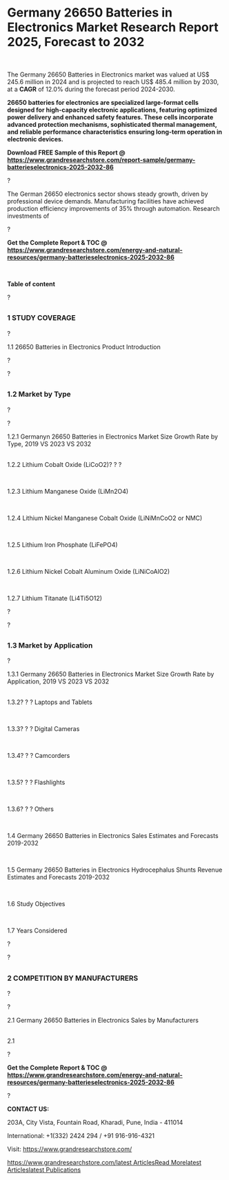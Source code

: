 <h1>Germany 26650 Batteries in Electronics Market Research Report 2025, Forecast to 2032</h1><br/><p>The Germany 26650 Batteries in Electronics market was valued at US$ 245.6 million in 2024 and is projected to reach US$ 485.4 million by 2030, at a <strong>CAGR</strong> of 12.0% during the forecast period 2024-2030.</p>
 
 
 
 <p><strong>26650 batteries for electronics are specialized large-format cells designed for high-capacity electronic applications, featuring optimized power delivery and enhanced safety features. These cells incorporate advanced protection mechanisms, sophisticated thermal management, and reliable performance characteristics ensuring long-term operation in electronic devices.</strong></p>
 
 
 
 <div><b>Download FREE Sample of this Report @ <a href="https://www.grandresearchstore.com/report-sample/germany-batterieselectronics-2025-2032-86">https://www.grandresearchstore.com/report-sample/germany-batterieselectronics-2025-2032-86</a></b></div>
 
 
 
 <p>? </p>
 
 
 
 <p>The German 26650 electronics sector shows steady growth, driven by professional device demands. Manufacturing facilities have achieved production efficiency improvements of 35% through automation. Research investments of</p>
 
 
 
 <p>? </p>
 
 
 
 <div><b>Get the Complete Report & TOC @ <a href="https://www.grandresearchstore.com/energy-and-natural-resources/germany-batterieselectronics-2025-2032-86">https://www.grandresearchstore.com/energy-and-natural-resources/germany-batterieselectronics-2025-2032-86</a></b></div>
 
 
 
 <p><br />
 
 <b>Table of content</b></p>
 
 
 
 <p>? </p>
 
 
 
 <h2><span style="font-size:16px"><strong>1 STUDY COVERAGE</strong></span></h2>
 
 
 
 <p>? </p>
 
 
 
 <p>1.1 26650 Batteries in Electronics Product Introduction</p>
 
 
 
 <p>? </p>
 
 
 
 <p>? </p>
 
 
 
 <h2><span style="font-size:16px"><strong>1.2 Market by Type</strong></span></h2>
 
 
 
 <p>? </p>
 
 
 
 <p>? </p>
 
 
 
 <p>1.2.1 Germanyn 26650 Batteries in Electronics Market Size Growth Rate by Type, 2019 VS 2023 VS 2032<br />
 
 <br />
 
 1.2.2 Lithium Cobalt Oxide (LiCoO2)? ? ? <br />
 
 <br />
 
 1.2.3 Lithium Manganese Oxide (LiMn2O4)<br />
 
 <br />
 
 1.2.4 Lithium Nickel Manganese Cobalt Oxide (LiNiMnCoO2 or NMC)<br />
 
 <br />
 
 1.2.5 Lithium Iron Phosphate (LiFePO4)<br />
 
 <br />
 
 1.2.6 Lithium Nickel Cobalt Aluminum Oxide (LiNiCoAlO2)<br />
 
 <br />
 
 1.2.7 Lithium Titanate (Li4Ti5O12)<br />
 
 ? </p>
 
 
 
 <p>? </p>
 
 
 
 <h2><span style="font-size:16px"><strong>1.3 Market by Application</strong></span></h2>
 
 
 
 <p>? </p>
 
 
 
 <p>1.3.1 Germany 26650 Batteries in Electronics Market Size Growth Rate by Application, 2019 VS 2023 VS 2032<br />
 
 <br />
 
 1.3.2? ? ? Laptops and Tablets<br />
 
 <br />
 
 1.3.3? ? ? Digital Cameras<br />
 
 <br />
 
 1.3.4? ? ? Camcorders<br />
 
 <br />
 
 1.3.5? ? ? Flashlights<br />
 
 <br />
 
 1.3.6? ? ? Others<br />
 
 <br />
 
 1.4 Germany 26650 Batteries in Electronics Sales Estimates and Forecasts 2019-2032<br />
 
 <br />
 
 1.5 Germany 26650 Batteries in Electronics Hydrocephalus Shunts Revenue Estimates and Forecasts 2019-2032<br />
 
 <br />
 
 1.6 Study Objectives<br />
 
 <br />
 
 1.7 Years Considered</p>
 
 
 
 <p>? </p>
 
 
 
 <p>? </p>
 
 
 
 <h2><span style="font-size:16px"><strong>2 COMPETITION BY MANUFACTURERS</strong></span></h2>
 
 
 
 <p>? </p>
 
 
 
 <p>? </p>
 
 
 
 <p>2.1 Germany 26650 Batteries in Electronics Sales by Manufacturers<br />
 
 <br />
 
 2.1</p>
 
 
 
 <p>? </p>
 
 
 
 <div><b>Get the Complete Report & TOC @ <a href="https://www.grandresearchstore.com/energy-and-natural-resources/germany-batterieselectronics-2025-2032-86">https://www.grandresearchstore.com/energy-and-natural-resources/germany-batterieselectronics-2025-2032-86</a></b></div>
 
 
 
 <p>? </p>
 
 
 
 <p><b>CONTACT US:</b><br />
 
 203A, City Vista, Fountain Road, Kharadi, Pune, India - 411014<br />
 
 International: +1(332) 2424 294 / +91 916-916-4321<br />
 
 Visit: <a href="https://www.grandresearchstore.com/">https://www.grandresearchstore.com/</a><br />
 
 <a href="https://gyeongbokgung.com">https://www.grandresearchstore.com/</a><a href="https://hallyeomaritime.com">latest Articles</a><a href="https://jingwansa.com">Read More</a><a href="https://nguoiviet.jp/">latest Articles</a><a href="https://www.intelmarketresearch.com/">latest Publications</a></p>